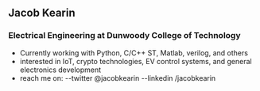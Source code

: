 ## Jacob Kearin
### Electrical Engineering at Dunwoody College of Technology
- Currently working with Python, C/C++ ST, Matlab, verilog, and others
- interested in IoT, crypto technologies, EV control systems, and general electronics development
- reach me on:
--twitter @jacobkearin
--linkedin /jacobkearin

<!---
jacobkearin/jacobkearin is a ✨ special ✨ repository because its `README.md` (this file) appears on your GitHub profile.
You can click the Preview link to take a look at your changes.
--->
